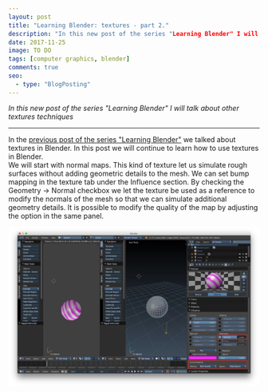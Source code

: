 ```yaml
---
layout: post
title: "Learning Blender: textures - part 2."
description: "In this new post of the series "Learning Blender" I will talk about textures."
date: 2017-11-25
image: TO DO
tags: [computer graphics, blender]
comments: true
seo:
  - type: "BlogPosting"
---
```


*In this new post of the series "Learning Blender" I will talk about other textures techniques*

---

In the [previous post of the series "Learning Blender"](TODO) we talked about textures in Blender. In this post we 
will continue to learn how to use textures in Blender.  
We will start with normal maps. This kind of texture let us simulate rough surfaces without adding geometric
 details to the mesh. We can set bump mapping in the texture tab under the Influence section. By checking the 
 Geometry -> Normal checkbox we let the texture be used as a reference to modify the normals of the mesh so that we 
 can simulate additional geometry details. It is possible to modify the quality of the map by adjusting the option in
  the same panel.
  
![blender normal mapping](/assets/images/posts/blender-normal-mapping.jpg "blender normal mapping")
  